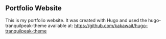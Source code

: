 ## Portfolio Website

This is my portfolio website. It was created with Hugo and used the hugo-tranquilpeak-theme available at: https://github.com/kakawait/hugo-tranquilpeak-theme
